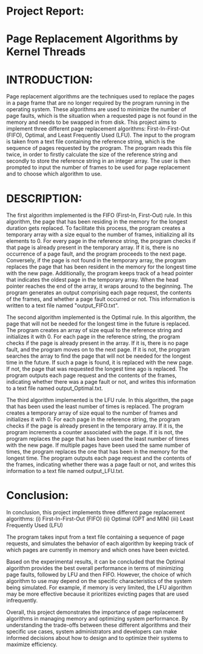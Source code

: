 # Project Report:

# Page Replacement Algorithms by Kernel Threads


# INTRODUCTION:
Page replacement algorithms are the techniques used to replace the pages in a page frame that are no longer required by the program running in the operating system. These algorithms are used to minimize the number of page faults, which is the situation when a requested page is not found in the memory and needs to be swapped in from disk. This project aims to implement three different page replacement algorithms: First-In-First-Out (FIFO), Optimal, and Least Frequently Used (LFU).
The input to the program is taken from a text file containing the reference string, which is the sequence of pages requested by the program. The program reads this file twice, in order to firstly calculate the size of the reference string and secondly to store the reference string in an integer array. The user is then prompted to input the number of frames to be used for page replacement and to choose which algorithm to use.

# DESCRIPTION:

The first algorithm implemented is the FIFO (First-In, First-Out) rule. In this algorithm, the page that has been residing in the memory for the longest duration gets replaced. To facilitate this process, the program creates a temporary array with a size equal to the number of frames, initializing all its elements to 0. For every page in the reference string, the program checks if that page is already present in the temporary array. If it is, there is no occurrence of a page fault, and the program proceeds to the next page. Conversely, if the page is not found in the temporary array, the program replaces the page that has been resident in the memory for the longest time with the new page. Additionally, the program keeps track of a head pointer that indicates the oldest page in the temporary array. When the head pointer reaches the end of the array, it wraps around to the beginning. The program generates an output comprising each page request, the contents of the frames, and whether a page fault occurred or not. This information is written to a text file named "output_FIFO.txt".

The second algorithm implemented is the Optimal rule. In this algorithm, the page that will not be needed for the longest time in the future is replaced. The program creates an array of size equal to the reference string and initializes it with 0. For each page in the reference string, the program checks if the page is already present in the array. If it is, there is no page fault, and the program moves on to the next page. If it is not, the program searches the array to find the page that will not be needed for the longest time in the future. If such a page is found, it is replaced with the new page. If not, the page that was requested the longest time ago is replaced. The program outputs each page request and the contents of the frames, indicating whether there was a page fault or not, and writes this information to a text file named output_Optimal.txt.

The third algorithm implemented is the LFU rule. In this algorithm, the page that has been used the least number of times is replaced. The program creates a temporary array of size equal to the number of frames and initializes it with 0. For each page in the reference string, the program checks if the page is already present in the temporary array. If it is, the program increments a counter associated with the page. If it is not, the program replaces the page that has been used the least number of times with the new page. If multiple pages have been used the same number of times, the program replaces the one that has been in the memory for the longest time. The program outputs each page request and the contents of the frames, indicating whether there was a page fault or not, and writes this information to a text file named output_LFU.txt.

# Conclusion:

In conclusion, this project implements three different page replacement algorithms:
(i)   First-In-First-Out (FIFO)
(ii)  Optimal (OPT and MIN)
(iii) Least Frequently Used (LFU)

The program takes input from a text file containing a sequence of page requests, and simulates the behavior of each algorithm by keeping track of which pages are currently in memory and which ones have been evicted.

Based on the experimental results, it can be concluded that the Optimal algorithm provides the best overall performance in terms of minimizing page faults, followed by LFU and then FIFO. However, the choice of which algorithm to use may depend on the specific characteristics of the system being simulated. For example, if memory is very limited, the LFU algorithm may be more effective because it prioritizes evicting pages that are used infrequently.

Overall, this project demonstrates the importance of page replacement algorithms in managing memory and optimizing system performance. By understanding the trade-offs between these different algorithms and their specific use cases, system administrators and developers can make informed decisions about how to design and to optimize their systems to maximize efficiency.

